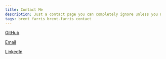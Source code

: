 ```yaml
---
title: Contact Me
description: Just a contact page you can completely ignore unless you need it
tags: brent farris brent-farris contact
---
```


[GitHub](https://github.com/brentfarris)

[Email](RetroScience@aquamail.net)

[LinkedIn](https://www.linkedin.com/in/farrisbrent)
